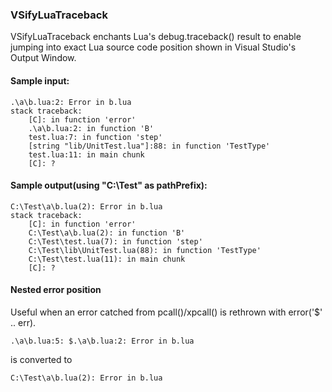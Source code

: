 ### VSifyLuaTraceback
VSifyLuaTraceback enchants Lua's debug.traceback() result to enable jumping into exact Lua source code position shown in Visual Studio's Output Window.

#### Sample input:

```
.\a\b.lua:2: Error in b.lua
stack traceback:
	[C]: in function 'error'
	.\a\b.lua:2: in function 'B'
	test.lua:7: in function 'step'
	[string "lib/UnitTest.lua"]:88: in function 'TestType'
	test.lua:11: in main chunk
	[C]: ?
```

#### Sample output(using "C:\Test\" as pathPrefix):

```
C:\Test\a\b.lua(2): Error in b.lua
stack traceback:
	[C]: in function 'error'
	C:\Test\a\b.lua(2): in function 'B'
	C:\Test\test.lua(7): in function 'step'
	C:\Test\lib\UnitTest.lua(88): in function 'TestType'
	C:\Test\test.lua(11): in main chunk
	[C]: ?
```

#### Nested error position
Useful when an error catched from pcall()/xpcall() is rethrown with error('$' .. err).
```
.\a\b.lua:5: $.\a\b.lua:2: Error in b.lua
```
is converted to
```
C:\Test\a\b.lua(2): Error in b.lua
```
